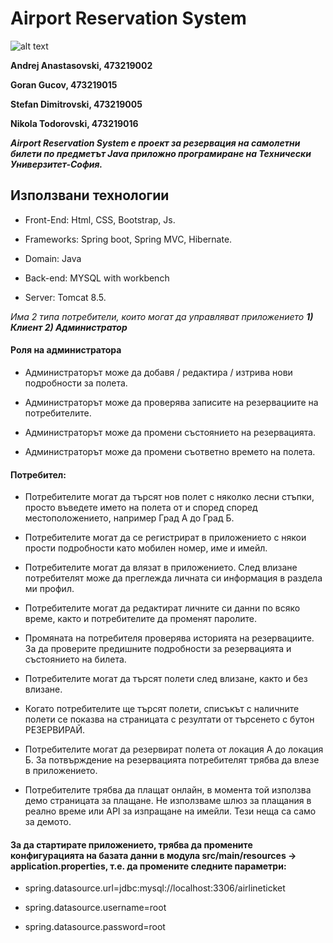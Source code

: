# Airport Reservation System
![alt text](https://i.imgur.com/4Lr4YYO.jpg)

**Andrej Anastasovski, 473219002**  

**Goran Gucov, 473219015**

**Stefan Dimitrovski, 473219005**

**Nikola Todorovski, 473219016**

***Airport Reservation System е проект за резервация на самолетни билети по предметът Java приложно програмиране на Технически Универзитет-София.***


## **Използвани технологии**

* Front-End: Html, CSS, Bootstrap, Js.

* Frameworks: Spring boot, Spring MVC, Hibernate.

* Domain: Java

* Back-end: MYSQL with workbench

* Server: Tomcat 8.5.



*Има 2 типа потребители, които могат да управляват приложението **1) Клиент 2) Администратор***

#### Роля на администратора

- Администраторът може да добавя / редактира / изтрива нови подробности за полета.

- Администраторът може да проверява записите на резервациите на потребителите.

- Администраторът може да промени състоянието на резервацията.

- Администраторът може да промени съответно времето на полета.

#### Потребител:

- Потребителите могат да търсят нов полет с няколко лесни стъпки, просто въведете името на полета от и според според местоположението, например Град А до Град Б.

- Потребителите могат да се регистрират в приложението с някои прости подробности като мобилен номер, име и имейл.

- Потребителите могат да влязат в приложението. След влизане потребителят може да преглежда личната си информация в раздела ми профил.

- Потребителите могат да редактират личните си данни по всяко време, както и потребителите да променят паролите.

- Промяната на потребителя проверява историята на резервациите. За да проверите предишните подробности за резервацията и състоянието на билета.

- Потребителите могат да търсят полети след влизане, както и без влизане.

- Когато потребителите ще търсят полети, списъкът с наличните полети се показва на страницата с резултати от търсенето с бутон РЕЗЕРВИРАЙ.

- Потребителите могат да резервират полета от локация А до локация Б. За потвърждение на резервацията потребителят трябва да влезе в приложението.

- Потребителите трябва да плащат онлайн, в момента той използва демо страницата за плащане. Не използваме шлюз за плащания в реално време или API за изпращане на имейли. Тези неща са само за демото.


#### За да стартирате приложението, трябва да промените конфигурацията на базата данни в модула src/main/resources -> application.properties, т.е. да промените следните параметри:

- spring.datasource.url=jdbc:mysql://localhost:3306/airlineticket

- spring.datasource.username=root

- spring.datasource.password=root

